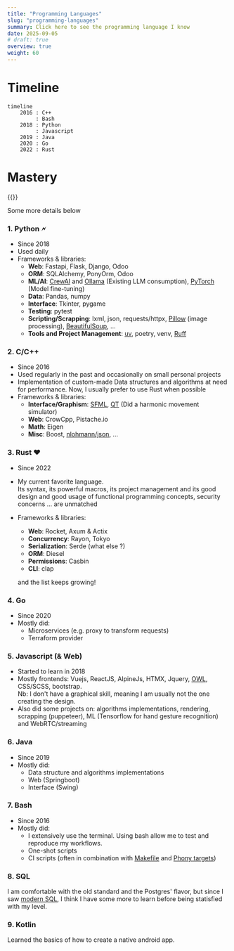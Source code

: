 ```yaml
---
title: "Programming Languages"
slug: "programming-languages"
summary: Click here to see the programming language I know
date: 2025-09-05
# draft: true
overview: true
weight: 60
---
```


# Timeline

```mermaid
timeline
    2016 : C++
         : Bash
    2018 : Python
         : Javascript
    2019 : Java
    2020 : Go
    2022 : Rust
```

# Mastery

<!-- {{< chart data=charts.example >}} -->
{{<barChart data=charts.skills >}}

Some more details below
### 1. Python &#x1F5F2;
* Since 2018
* Used daily
* Frameworks & libraries:
  * **Web**: Fastapi, Flask, Django, Odoo
  * **ORM**: SQLAlchemy, PonyOrm, Odoo
  * **ML/AI**: [CrewAI](https://www.crewai.com/) and [Ollama](https://ollama.com/) (Existing LLM consumption), [PyTorch](https://pytorch.org/) (Model fine-tuning)
  * **Data**: Pandas, numpy
  * **Interface**: Tkinter, pygame
  * **Testing**: pytest
  * **Scripting/Scrapping**: lxml, json, requests/httpx, [Pillow](https://pillow.readthedocs.io/en/stable/) (image processing), [BeautifulSoup](https://beautiful-soup-4.readthedocs.io/en/latest/), ... 
  * **Tools and Project Management**: [uv](https://docs.astral.sh/uv/), poetry, venv, [Ruff](https://docs.astral.sh/ruff/)

### 2. C/C++
* Since 2016
* Used regularly in the past and occasionally on small personal projects
* Implementation of custom-made Data structures and algorithms at need for performance.
  Now, I usually prefer to use Rust when possible
* Frameworks & libraries:
  * **Interface/Graphism**: [SFML](https://www.sfml-dev.org/), [QT](https://www.qt.io/product/framework) (Did a harmonic movement simulator)
  * **Web**: CrowCpp, Pistache.io
  * **Math**: Eigen
  * **Misc**: Boost, [nlohmann/json](https://github.com/nlohmann/json), ...


### 3. Rust &#x2665;
* Since 2022
* My current favorite language.  
  Its syntax, its powerful macros, its project management and its good design and good usage of functional programming concepts, security concerns ... are unmatched
* Frameworks & libraries:
  * **Web**: Rocket, Axum & Actix
  * **Concurrency**: Rayon, Tokyo
  * **Serialization**: Serde (what else ?)
  * **ORM**: Diesel
  * **Permissions**: Casbin
  * **CLI**: clap  

  and the list keeps growing!


### 4. Go
* Since 2020
* Mostly did:
  * Microservices (e.g. proxy to transform requests)
  * Terraform provider

### 5. Javascript (& Web)
* Started to learn in 2018
* Mostly frontends: Vuejs, ReactJS, AlpineJs, HTMX, Jquery, [OWL](https://github.com/odoo/owl), CSS/SCSS, bootstrap.  
  Nb: I don't have a graphical skill, meaning I am usually not the one creating the design.
* Also did some projects on: algorithms implementations, rendering, scrapping (puppeteer), ML (Tensorflow for hand gesture recognition) and WebRTC/streaming

### 6. Java
* Since 2019
* Mostly did:
  * Data structure and algorithms implementations
  * Web (Springboot)
  * Interface (Swing)

### 7. Bash
* Since 2016
* Mostly did:
  * I extensively use the terminal. 
    Using bash allow me to test and reproduce my workflows.
  * One-shot scripts
  * CI scripts (often in combination with [Makefile](https://www.gnu.org/software/make/manual/make.html) and [Phony targets](https://www.gnu.org/software/make/manual/html_node/Phony-Targets.html))

### 8. SQL
I am comfortable with the old standard and the Postgres' flavor, but since I saw [modern SQL](https://modern-sql.com/), I think I have some more to learn before being statisfied with my level.

### 9. Kotlin
Learned the basics of how to create a native android app.
